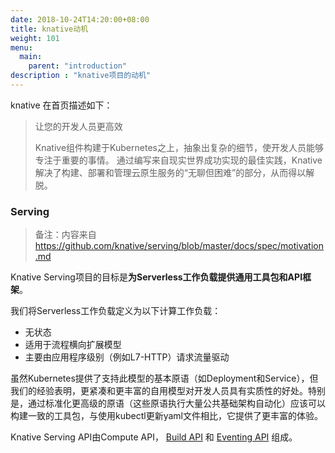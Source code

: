 ```yaml
---
date: 2018-10-24T14:20:00+08:00
title: knative动机
weight: 101
menu:
  main:
    parent: "introduction"
description : "knative项目的动机"
---
```


knative 在首页描述如下：

> 让您的开发人员更高效
>
> Knative组件构建于Kubernetes之上，抽象出复杂的细节，使开发人员能够专注于重要的事情。 通过编写来自现实世界成功实现的最佳实践，Knative解决了构建、部署和管理云原生服务的“无聊但困难”的部分，从而得以解脱。

### Serving

> 备注：内容来自 https://github.com/knative/serving/blob/master/docs/spec/motivation.md

Knative Serving项目的目标是**为Serverless工作负载提供通用工具包和API框架**。

我们将Serverless工作负载定义为以下计算工作负载：

- 无状态
- 适用于流程横向扩展模型
- 主要由应用程序级别（例如L7-HTTP）请求流量驱动

虽然Kubernetes提供了支持此模型的基本原语（如Deployment和Service），但我们的经验表明，更紧凑和更丰富的自用模型对开发人员具有实质性的好处。特别是，通过标准化更高级的原语（这些原语执行大量公共基础架构自动化）应该可以构建一致的工具包，与使用kubectl更新yaml文件相比，它提供了更丰富的体验。

Knative Serving API由Compute API， [Build API](https://github.com/knative/build) 和 [Eventing API](https://github.com/knative/eventing) 组成。

